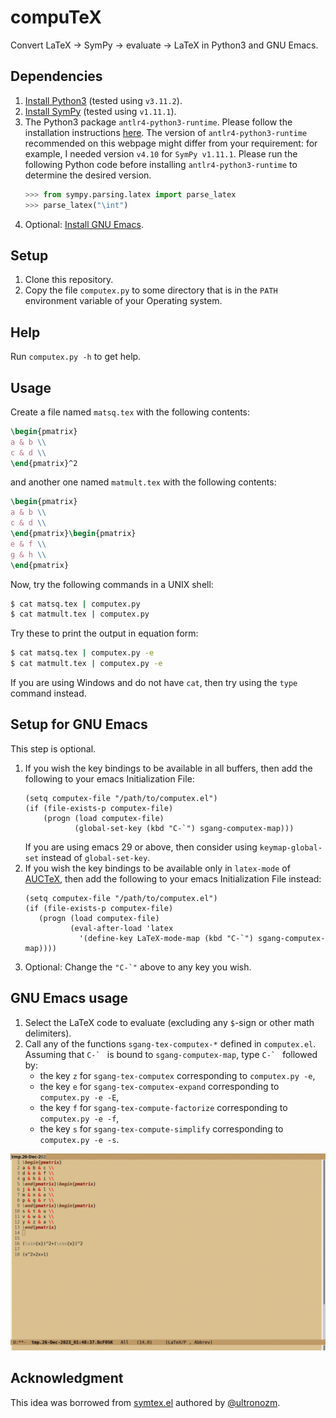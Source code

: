 # compuTeX
Convert LaTeX -> SymPy -> evaluate -> LaTeX in Python3 and GNU Emacs.

## Dependencies
1. [Install Python3](https://www.python.org/downloads/) (tested using `v3.11.2`).
2. [Install SymPy](https://docs.sympy.org/latest/install.html) (tested using `v1.11.1`).
3. The Python3 package `antlr4-python3-runtime`. Please follow the installation instructions
   [here](https://docs.sympy.org/latest/modules/parsing.html#runtime-installation). The version of
   `antlr4-python3-runtime` recommended on this webpage might differ from your requirement: for
   example, I needed version `v4.10` for `SymPy v1.11.1`. Please run the following Python code
   before installing `antlr4-python3-runtime` to determine the desired version.
   ```python
   >>> from sympy.parsing.latex import parse_latex
   >>> parse_latex("\int")
   ```
4. Optional: [Install GNU Emacs](https://www.gnu.org/software/emacs/).

## Setup
1. Clone this repository.
2. Copy the file `computex.py` to some directory that is in the `PATH` environment variable
   of your Operating system.

## Help
Run `computex.py -h` to get help.

## Usage
Create a file named `matsq.tex` with the following contents:
```latex
\begin{pmatrix}
a & b \\
c & d \\
\end{pmatrix}^2
```
and another one named `matmult.tex` with the following contents:
```latex
\begin{pmatrix}
a & b \\
c & d \\
\end{pmatrix}\begin{pmatrix}
e & f \\
g & h \\
\end{pmatrix}
```
Now, try the following commands in a UNIX shell:
```sh
$ cat matsq.tex | computex.py
$ cat matmult.tex | computex.py
```
Try these to print the output in equation form:
```sh
$ cat matsq.tex | computex.py -e
$ cat matmult.tex | computex.py -e
```
If you are using Windows and do not have `cat`, then try using the `type` command instead.

## Setup for GNU Emacs
This step is optional.

1. If you wish the key bindings to be available in all buffers, then add
   the following to your emacs Initialization File:
   ```elisp
   (setq computex-file "/path/to/computex.el")
   (if (file-exists-p computex-file)
       (progn (load computex-file)
              (global-set-key (kbd "C-`") sgang-computex-map)))
   ```
   If you are using emacs 29 or above, then consider using `keymap-global-set`
   instead of `global-set-key`.
2. If you wish the key bindings to be available only in `latex-mode` of
   [AUCTeX](https://www.gnu.org/software/auctex/), then add the following
   to your emacs Initialization File instead:
	```elisp
   (setq computex-file "/path/to/computex.el")
   (if (file-exists-p computex-file)
       (progn (load computex-file)
              (eval-after-load 'latex
                '(define-key LaTeX-mode-map (kbd "C-`") sgang-computex-map))))
	```
3. Optional: Change the ``"C-`"`` above to any key you wish.

## GNU Emacs usage

1. Select the LaTeX code to evaluate (excluding any `$`-sign or other math delimiters).
2. Call any of the functions `sgang-tex-computex-*` defined in `computex.el`. Assuming
   that ``C-` `` is bound to `sgang-computex-map`, type ``C-` `` followed by:
   - the key `z` for `sgang-tex-computex` corresponding to `computex.py -e`,
   - the key `e` for `sgang-tex-computex-expand` corresponding to `computex.py -e -E`,
   - the key `f` for `sgang-tex-compute-factorize` corresponding to `computex.py -e -f`,
   - the key `s` for `sgang-tex-compute-simplify` corresponding to `computex.py -e -s`.

![emacs_demo.gif!](./emacs_demo.gif)

## Acknowledgment
This idea was borrowed from [symtex.el](https://github.com/ultronozm/symtex.el)
authored by [@ultronozm](https://github.com/ultronozm).
